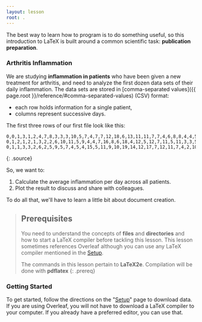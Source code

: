 ```yaml
---
layout: lesson
root: .
---
```


The best way to learn how to program is to do something useful,
so this introduction to LaTeX is built around a common scientific task:
**publication preparation**.

### Arthritis Inflammation
We are studying **inflammation in patients** who have been given a new treatment for arthritis, and
need to analyze the first dozen data sets of their daily inflammation. The data sets are stored in
[comma-separated values]({{ page.root }}/reference/#comma-separated-values) (CSV) format:

- each row holds information for a single patient,
- columns represent successive days.

The first three rows of our first file look like this:
~~~
0,0,1,3,1,2,4,7,8,3,3,3,10,5,7,4,7,7,12,18,6,13,11,11,7,7,4,6,8,8,4,4,5,7,3,4,2,3,0,0
0,1,2,1,2,1,3,2,2,6,10,11,5,9,4,4,7,16,8,6,18,4,12,5,12,7,11,5,11,3,3,5,4,4,5,5,1,1,0,1
0,1,1,3,3,2,6,2,5,9,5,7,4,5,4,15,5,11,9,10,19,14,12,17,7,12,11,7,4,2,10,5,4,2,2,3,2,2,1,1
~~~
{: .source}

So, we want to:

1. Calculate the average inflammation per day across all patients.
2. Plot the result to discuss and share with colleagues.

To do all that, we'll have to learn a little bit about document creation.

> ## Prerequisites
>
> You need to understand the concepts of **files** and **directories** and how to start a LaTeX
> compiler before tackling this lesson. This lesson sometimes references Overleaf
> although you can use any LaTeX compiler mentioned in the [Setup](setup/).
>
> The commands in this lesson pertain to **LaTeX2e**.  Compilation will be done with **pdflatex**
{: .prereq}

### Getting Started
To get started, follow the directions on the "[Setup](setup/)" page to download data.  If you are
using Overleaf, you will not have to download a LaTeX compiler to your computer.  If you already
have a preferred editor, you can use that.
